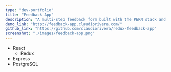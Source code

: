 ```yaml
---
type: "dev-portfolio"
title: "Feedback App"
description: "A multi-step feedback form built with the PERN stack and Redux."
demo_link: "http://feedback-app.claudiorivera.com/"
github_link: "https://github.com/claudiorivera/redux-feedback-app"
screenshot: "./images/feedback-app.png"
---
```


- React
  - Redux
- Express
- PostgreSQL
